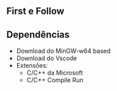 ## First e Follow

<h2>Dependências</h2>
<ul>
    <li>Download do MinGW-w64 based</li>
    <li>Download do Vscode</li>
    <li>Extensões: 
        <ul>
            <li>C/C++ da Microsoft</li>
            <li>C/C++ Compile Run</li>
        </ul>
    </li>
</ul>
